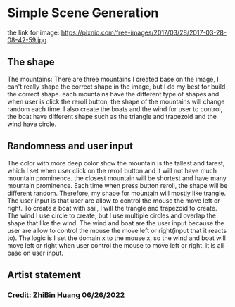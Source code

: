 <h1>Simple Scene Generation</h1>

the link for image: https://pixnio.com/free-images/2017/03/28/2017-03-28-08-42-59.jpg

<h2>The shape</h2>
The mountains: There are three mountains I created base on the image, I can't really shape the correct shape in the image, but I do my best for build the correct shape. each mountains have the different type of shapes and when user is click the reroll button, the shape of the mountains will change random each time. I also create the boats and the wind for user to control, the boat have different shape such as the triangle and trapezoid and the wind have circle.

<h2>Randomness and user input</h2>
The color with more deep color show the mountain is the tallest and farest, which I set when user click on the reroll button and it will not have much mountain prominence. the closest mountain will be shortest and have many mountain prominence. Each time when press button reroll, the shape will be different random. Therefore, my shape for mountain will mostly like trangle. The user input is that user are allow to control the mouse the move left or right. To create a boat with sail, I will the trangle and trapezoid to create. The wind I use circle to create, but I use multiple circles and overlap the shape that like the wind. The wind and boat are the user input because the user are allow to control the mouse the move left or right(input that it reacts to). The logic is I set the domain x to the mouse x, so the wind and boat will move left or right when user control the mouse to move left or right. it is all base on user input.

<h2>Artist statement</h2>
<h3>Credit: ZhiBin Huang 06/26/2022</h3>
